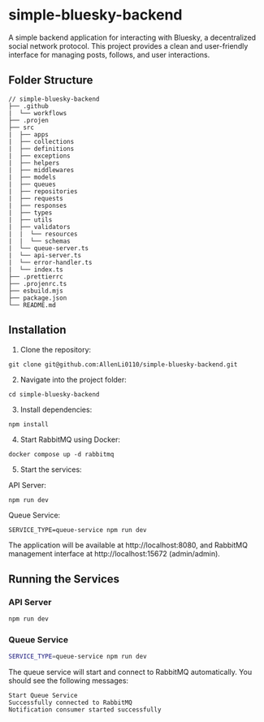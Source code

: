 # simple-bluesky-backend

A simple backend application for interacting with Bluesky, a decentralized social network protocol. This project provides a clean and user-friendly interface for managing posts, follows, and user interactions.

## Folder Structure

```
// simple-bluesky-backend
├── .github
|  └── workflows
├── .projen
├── src
|  ├── apps
|  ├── collections
|  ├── definitions
|  ├── exceptions
|  ├── helpers
|  ├── middlewares
|  ├── models
|  ├── queues
|  ├── repositories
|  ├── requests
|  ├── responses
|  ├── types
|  ├── utils
|  ├── validators
|  |  └── resources
|  |  └── schemas
|  └── queue-server.ts
|  └── api-server.ts
|  └── error-handler.ts
|  └── index.ts
├── .prettierrc
├── .projenrc.ts
├── esbuild.mjs
├── package.json
└── README.md
```

## Installation

1. Clone the repository:

```
git clone git@github.com:AllenLi0110/simple-bluesky-backend.git
```

2. Navigate into the project folder:

```
cd simple-bluesky-backend
```

3. Install dependencies:

```
npm install
```

4. Start RabbitMQ using Docker:

```
docker compose up -d rabbitmq
```

5. Start the services:

API Server:

```
npm run dev
```

Queue Service:

```
SERVICE_TYPE=queue-service npm run dev
```

The application will be available at http://localhost:8080, and RabbitMQ management interface at http://localhost:15672 (admin/admin).

## Running the Services

### API Server

```bash
npm run dev
```

### Queue Service

```bash
SERVICE_TYPE=queue-service npm run dev
```

The queue service will start and connect to RabbitMQ automatically. You should see the following messages:

```
Start Queue Service
Successfully connected to RabbitMQ
Notification consumer started successfully
```
